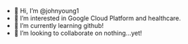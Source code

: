 - 👋 Hi, I’m @johnyoung1
- 👀 I’m interested in Google Cloud Platform and healthcare.
- 🌱 I’m currently learning github!
- 💞️ I’m looking to collaborate on nothing...yet!
<!---
- 📫 How to reach me...message me in github.
--->

<!---
johnyoung1/johnyoung1 is a ✨ special ✨ repository because its `README.md` (this file) appears on your GitHub profile.
You can click the Preview link to take a look at your changes.
--->
